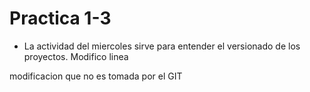 # Practica 1-3
- La actividad del miercoles sirve para entender el versionado de los proyectos.
Modifico linea

modificacion que no es tomada por el GIT 